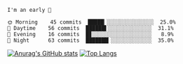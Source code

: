 <!--START_SECTION:productive-box-in-readme-->
```text
I'm an early 🐥

🌞 Morning    45 commits  █████▎░░░░░░░░░░░░░░░  25.0%
🌆 Daytime    56 commits  ██████▌░░░░░░░░░░░░░░  31.1%
🌃 Evening    16 commits  █▊░░░░░░░░░░░░░░░░░░░   8.9%
🌚 Night      63 commits  ███████▎░░░░░░░░░░░░░  35.0%
```
<!--END_SECTION:productive-box-in-readme-->
[![Anurag's GitHub stats](https://github-readme-stats.vercel.app/api?username=tykeaboyloy&count_private=true&theme=vue-dark&show_icons=true)](https://github.com/anuraghazra/github-readme-stats)
[![Top Langs](https://github-readme-stats.vercel.app/api/top-langs/?username=tykeaboyloy&layout=compact&theme=vue-dark&langs_count=8)](https://github.com/anuraghazra/github-readme-stats)
